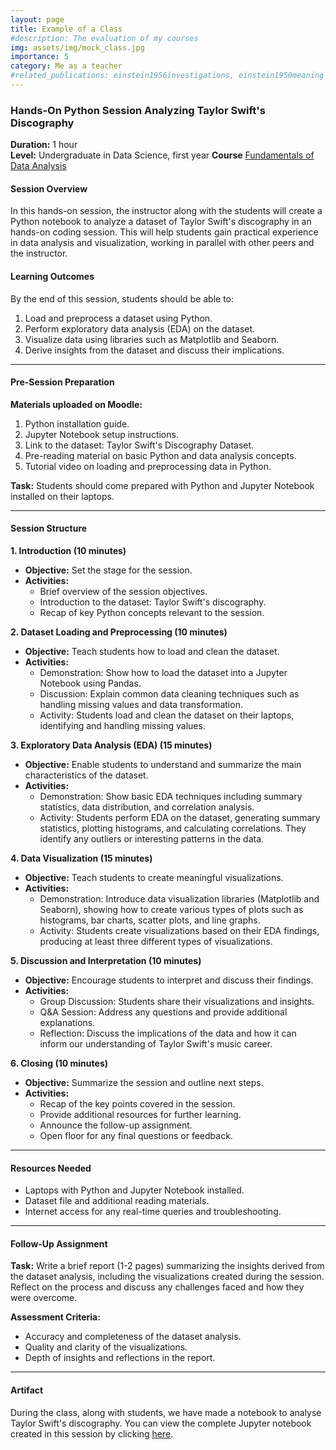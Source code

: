 ```yaml
---
layout: page
title: Example of a Class
#description: The evaluation of my courses
img: assets/img/mock_class.jpg
importance: 5
category: Me as a teacher
#related_publications: einstein1956investigations, einstein1950meaning
---
```


### Hands-On Python Session Analyzing Taylor Swift's Discography

**Duration:** 1 hour   
**Level:** Undergraduate in Data Science, first year
**Course** [Fundamentals of Data Analysis](https://leonardodigaetano.github.io/teaching/FDA)


#### Session Overview
In this hands-on session, the instructor along with the students will create a Python notebook to analyze a dataset of Taylor Swift's discography in an hands-on coding session. 
This will help students gain practical experience in data analysis and visualization, working in parallel with other peers and the instructor.

#### Learning Outcomes
By the end of this session, students should be able to:
1. Load and preprocess a dataset using Python.
2. Perform exploratory data analysis (EDA) on the dataset.
3. Visualize data using libraries such as Matplotlib and Seaborn.
4. Derive insights from the dataset and discuss their implications.

---

#### Pre-Session Preparation
**Materials uploaded on Moodle:**
1. Python installation guide.
2. Jupyter Notebook setup instructions.
3. Link to the dataset: Taylor Swift's Discography Dataset.
4. Pre-reading material on basic Python and data analysis concepts.
5. Tutorial video on loading and preprocessing data in Python.

**Task:** Students should come prepared with Python and Jupyter Notebook installed on their laptops.

---

#### Session Structure

**1. Introduction (10 minutes)**
- **Objective:** Set the stage for the session.
- **Activities:**
  - Brief overview of the session objectives.
  - Introduction to the dataset: Taylor Swift's discography.
  - Recap of key Python concepts relevant to the session.

**2. Dataset Loading and Preprocessing (10 minutes)**
- **Objective:** Teach students how to load and clean the dataset.
- **Activities:**
  - Demonstration: Show how to load the dataset into a Jupyter Notebook using Pandas.
  - Discussion: Explain common data cleaning techniques such as handling missing values and data transformation.
  - Activity: Students load and clean the dataset on their laptops, identifying and handling missing values.

**3. Exploratory Data Analysis (EDA) (15 minutes)**
- **Objective:** Enable students to understand and summarize the main characteristics of the dataset.
- **Activities:**
  - Demonstration: Show basic EDA techniques including summary statistics, data distribution, and correlation analysis.
  - Activity: Students perform EDA on the dataset, generating summary statistics, plotting histograms, and calculating correlations. They identify any outliers or interesting patterns in the data.

**4. Data Visualization (15 minutes)**
- **Objective:** Teach students to create meaningful visualizations.
- **Activities:**
  - Demonstration: Introduce data visualization libraries (Matplotlib and Seaborn), showing how to create various types of plots such as histograms, bar charts, scatter plots, and line graphs.
  - Activity: Students create visualizations based on their EDA findings, producing at least three different types of visualizations.

**5. Discussion and Interpretation (10 minutes)**
- **Objective:** Encourage students to interpret and discuss their findings.
- **Activities:**
  - Group Discussion: Students share their visualizations and insights.
  - Q&A Session: Address any questions and provide additional explanations.
  - Reflection: Discuss the implications of the data and how it can inform our understanding of Taylor Swift's music career.

**6. Closing (10 minutes)**
- **Objective:** Summarize the session and outline next steps.
- **Activities:**
  - Recap of the key points covered in the session.
  - Provide additional resources for further learning.
  - Announce the follow-up assignment.
  - Open floor for any final questions or feedback.

---

#### Resources Needed
- Laptops with Python and Jupyter Notebook installed.
- Dataset file and additional reading materials.
- Internet access for any real-time queries and troubleshooting.

---

#### Follow-Up Assignment
**Task:** Write a brief report (1-2 pages) summarizing the insights derived from the dataset analysis, including the visualizations created during the session. Reflect on the process and discuss any challenges faced and how they were overcome.

**Assessment Criteria:**
- Accuracy and completeness of the dataset analysis.
- Quality and clarity of the visualizations.
- Depth of insights and reflections in the report.

---
#### Artifact
During the class, along with students, we have made a notebook to analyse Taylor Swift's discography. You can view the complete Jupyter notebook created in this session by clicking [here](../../assets/img/Notebook3.html).